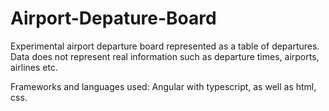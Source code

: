 # Airport-Depature-Board
Experimental airport departure board represented as a table of departures. Data does not represent real information such as departure times, airports, airlines etc.

Frameworks and languages used: Angular with typescript, as well as html, css.
